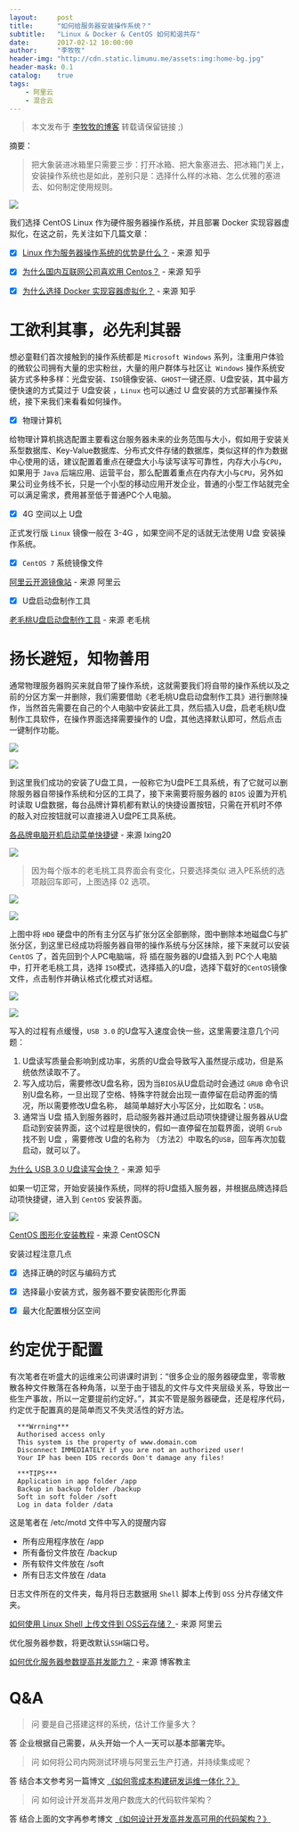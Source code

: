 ```yaml
---
layout:     post
title:      "如何给服务器安装操作系统？"
subtitle:   "Linux & Docker & CentOS 如何和谐共存"
date:       2017-02-12 10:00:00
author:     "李牧牧"
header-img: "http://cdn.static.limumu.me/assets:img:home-bg.jpg"
header-mask: 0.1
catalog:    true
tags:
    - 阿里云
    - 混合云
---
```


> 本文发布于 [李牧牧的博客](http://limumu.me) 转载请保留链接 ;)



摘要：

> 把大象装进冰箱里只需要三步：打开冰箱、把大象塞进去、把冰箱门关上，安装操作系统也是如此，差别只是：选择什么样的冰箱、怎么优雅的塞进去、如何制定使用规则。

 ![](http://cdn.static.limumu.me/assets:post:img:201705161323000.jpg)

我们选择 CentOS Linux 作为硬件服务器操作系统，并且部署 Docker 实现容器虚拟化，在这之前，先关注如下几篇文章：

- [x] [Linux 作为服务器操作系统的优势是什么？](https://www.zhihu.com/question/19738282 "Linux 作为服务器操作系统的优势是什么？")  - 来源 知乎

- [x] [为什么国内互联网公司喜欢用 Centos？](https://www.zhihu.com/question/22814858 "为什么国内互联网公司喜欢用 Centos ？")  - 来源 知乎

- [x] [为什么选择 Docker 实现容器虚拟化？](https://www.zhihu.com/question/22871084 "为什么选择 Docker 实现容器虚拟化？")  - 来源 知乎





# 工欲利其事，必先利其器

想必童鞋们首次接触到的操作系统都是 `Microsoft Windows` 系列，注重用户体验的微软公司拥有大量的忠实粉丝，大量的用户群体与社区让` Windows` 操作系统安装方式多种多样：光盘安装、`ISO`镜像安装、`GHOST`一键还原、U盘安装，其中最方便快速的方式莫过于 U盘安装 ，`Linux` 也可以通过 U 盘安装的方式部署操作系统，接下来我们来看看如何操作。



- [x] 物理计算机

给物理计算机挑选配置主要看这台服务器未来的业务范围与大小，假如用于安装关系型数据库、Key-Value数据库、分布式文件存储的数据库，类似这样的作为数据中心使用的话，建议配置着重点在硬盘大小与读写读写可靠性，内存大小与`CPU`，如果用于 `Java` 后端应用、运营平台，那么配置着重点在内存大小与`CPU`，另外如果公司业务线不长，只是一个小型的移动应用开发企业，普通的小型工作站就完全可以满足需求，费用甚至低于普通PC个人电脑。

- [x] 4G 空间以上 U盘

正式发行版 `Linux` 镜像一般在 3-4G ，如果空间不足的话就无法使用 U盘 安装操作系统。

- [x] `CentOS 7` 系统镜像文件

 [阿里云开源镜像站](http://mirrors.aliyun.com/centos/ "阿里云开源镜像站")  - 来源 阿里云

- [x] U盘启动盘制作工具

 [老毛桃U盘启动盘制作工具](http://www.laomaotao.org/ "老毛桃U盘启动盘制作工具")  - 来源 老毛桃



# 扬长避短，知物善用

通常物理服务器购买来就自带了操作系统，这就需要我们将自带的操作系统以及之前的分区方案一并删除，我们需要借助《老毛桃U盘启动盘制作工具》进行删除操作，当然首先需要在自己的个人电脑中安装此工具，然后插入U盘，启老毛桃U盘制作工具软件，在操作界面选择需要操作的 U盘，其他选择默认即可，然后点击一键制作功能。


![](http://cdn.static.limumu.me/assets:post:img:201705161323001.jpg)

![](http://cdn.static.limumu.me/assets:post:img:201705161323002.jpg)

到这里我们成功的安装了U盘工具，一般称它为U盘PE工具系统，有了它就可以删除服务器自带操作系统和分区的工具了，接下来需要将服务器的 `BIOS` 设置为开机时读取 U盘数据，每台品牌计算机都有默认的快捷设置按钮，只需在开机时不停的敲入对应按钮就可以直接进入U盘PE工具系统。

 [各品牌电脑开机启动菜单快捷键](http://blog.sina.com.cn/s/blog_52330bed01010yw9.html "各品牌电脑开机启动菜单快捷键")  - 来源 lxing20

 ![](http://cdn.static.limumu.me/assets:post:img:201705161323003.jpg)

 

>  因为每个版本的老毛桃工具界面会有变化，只要选择类似 进入PE系统的选项敲回车即可，上图选择 02 选项。


 ![](http://cdn.static.limumu.me/assets:post:img:201705161323006.jpg)

 ![](http://cdn.static.limumu.me/assets:post:img:201705161323007.jpg)

上图中将 `HD0` 硬盘中的所有主分区与扩张分区全部删除，图中删除本地磁盘C与扩张分区，到这里已经成功将服务器自带的操作系统与分区抹除，接下来就可以安装 `CentOS` 了，首先回到个人PC电脑端，将 插在服务器的U盘插入到 PC个人电脑中，打开老毛桃工具，选择 `ISO`模式，选择插入的U盘，选择下载好的`CentOS`镜像文件，点击制作并确认格式化模式对话框。

  ![](http://cdn.static.limumu.me/assets:post:img:201705161323008.jpg)

  ![](http://cdn.static.limumu.me/assets:post:img:201705161323009.jpg)

写入的过程有点缓慢，`USB 3.0` 的U盘写入速度会快一些，这里需要注意几个问题：

1. U盘读写质量会影响到成功率，劣质的U盘会导致写入虽然提示成功，但是系统依然读取不了。
2. 写入成功后，需要修改U盘名称，因为当`BIOS`从U盘启动时会通过 `GRUB` 命令识别U盘名称，一旦出现了空格、特殊字符就会出现一直停留在启动界面的情况，所以需要修改U盘名称， 越简单越好大小写区分，比如取名：`USB`。
3. 通常当 U盘 插入到服务器时，启动服务器并通过启动项快捷键让服务器从U盘启动到安装界面，这个过程是很快的，假如一直停留在加载界面，说明 `Grub` 找不到 U盘 ，需要修改 U盘的名称为 （方法2）中取名的`USB`，回车再次加载启动，就可以了。

 [为什么 USB 3.0 U盘读写会快？](https://www.zhihu.com/question/28081066 "为什么 USB 3.0 U盘读写会快？")  - 来源 知乎

如果一切正常，开始安装操作系统，同样的将U盘插入服务器，并根据品牌选择启动项快捷键，进入到 `CentOS` 安装界面。

  ![](http://cdn.static.limumu.me/assets:post:img:201705161323010.jpg)

 [CentOS 图形化安装教程](http://www.centoscn.com/image-text/setup/2014/0724/3342.html "CentOS 图形化安装教程")  - 来源 CentOSCN

安装过程注意几点

- [x] 选择正确的时区与编码方式
- [x] 选择最小安装方式，服务器不要安装图形化界面
- [x] 最大化配置根分区空间



# 约定优于配置

有次笔者在听盛大的运维来公司讲课时讲到：“很多企业的服务器硬盘里，零零散散各种文件散落在各种角落，以至于由于错乱的文件与文件夹层级关系，导致出一些生产事故，所以一定要提前约定好。”，其实不管是服务器硬盘，还是程序代码，约定优于配置真的是简单而又不失灵活性的好方法。

```
  ***Wrrning***
  Authorised access only
  This system is the property of www.domain.com
  Disconnect IMMEDIATELY if you are not an authorized user!
  Your IP has been IDS records Don't damage any files!

  ***TIPS***
  Application in app folder /app
  Backup in backup folder /backup
  Soft in soft folder /soft
  Log in data folder /data
```

这是笔者在 /etc/motd 文件中写入的提醒内容

- 所有应用程序放在 /app 
- 所有备份文件放在 /backup
- 所有软件文件放在 /soft
- 所有日志文件放在 /data

日志文件所在的文件夹，每月将日志数据用 `Shell` 脚本上传到 `OSS` 分片存储文件夹。

[如何使用 Linux Shell 上传文件到 OSS云存储？ ](https://bbs.aliyun.com/simple/t233456.html "如何使用 Linux Shell 上传文件到 OSS云存储？ ")  - 来源 阿里云

优化服务器参数，将更改默认`SSH`端口号。

[如何优化服务器参数提高并发能力？](http://www.ha97.com/4396.html "如何优化服务器参数提高并发能力？")  - 来源 博客教主





# Q&A
> 问 要是自己搭建这样的系统，估计工作量多大？

答 企业根据自己需要，从头开始一个人一天可以基本部署完毕。

> 问 如何将公司内网测试环境与阿里云生产打通，并持续集成呢？

答 结合本文参考另一篇博文 [《如何零成本构建研发运维一体化？》](http://www.limumu.me/2017/02/18/create-devops-from-aliyun/ "如何零成本构建研发运维一体化？")

> 问 如何设计开发高并发用户数庞大的代码软件架构？

答 结合上面的文字再参考博文 [《如何设计开发高并发高可用的代码架构？》](http://www.limumu.me/2017/02/16/create-java-from-aliyun/ "如何设计开发高并发高可用的代码架构？")